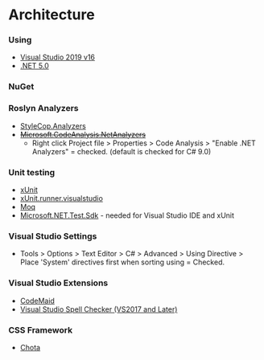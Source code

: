 # Architecture
 
### Using

- [Visual Studio 2019 v16](https://visualstudio.microsoft.com/)
- [.NET 5.0](https://dotnet.microsoft.com/download/dotnet/5.0)

### NuGet


### Roslyn Analyzers

- [StyleCop.Analyzers](https://www.nuget.org/packages/StyleCop.Analyzers)
- <s>[Microsoft.CodeAnalysis.NetAnalyzers](https://www.nuget.org/packages/Microsoft.CodeAnalysis.NetAnalyzers)</s>
  - Right click Project file > Properties > Code Analysis > "Enable .NET Analyzers" = checked.  (default is checked for C# 9.0)

### Unit testing

- [xUnit](https://www.nuget.org/packages/xunit)
- [xUnit.runner.visualstudio](https://www.nuget.org/packages/xunit.runner.visualstudio)
- [Moq](https://www.nuget.org/packages/Moq)
- [Microsoft.NET.Test.Sdk](Microsoft.NET.Test.Sdk) - needed for Visual Studio IDE and xUnit

### Visual Studio Settings

- Tools > Options > Text Editor > C# > Advanced > Using Directive > Place 'System' directives first when sorting using = Checked.

### Visual Studio Extensions

- [CodeMaid](https://marketplace.visualstudio.com/items?itemName=SteveCadwallader.CodeMaid)
- [Visual Studio Spell Checker (VS2017 and Later)](https://marketplace.visualstudio.com/items?itemName=EWoodruff.VisualStudioSpellCheckerVS2017andLater)

### CSS Framework

- [Chota](https://github.com/jenil/chota)
